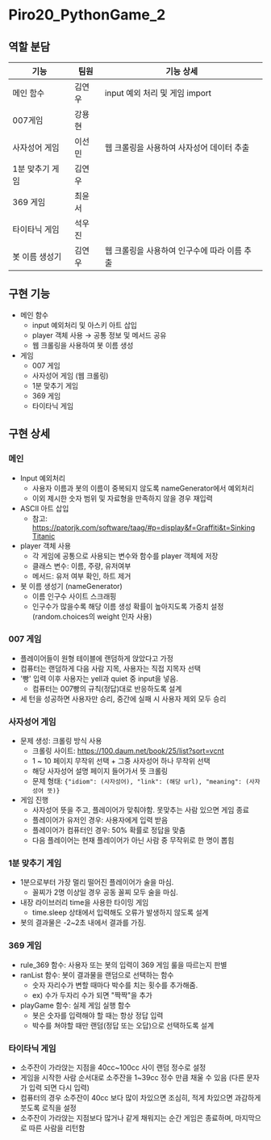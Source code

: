 # Piro20_PythonGame_2

## 역할 분담

| 기능            | 팀원   | 기능 상세                                    |
| --------------- | ------ | -------------------------------------------- |
| 메인 함수       | 김연우 | input 예외 처리 및 게임 import               |
| 007게임         | 강용현 |                                              |
| 사자성어 게임   | 이선민 | 웹 크롤링을 사용하여 사자성어 데이터 추출    |
| 1분 맞추기 게임 | 김연우 |                                              |
| 369 게임        | 최윤서 |                                              |
| 타이타닉 게임   | 석우진 |                                              |
| 봇 이름 생성기  | 김연우 | 웹 크롤링을 사용하여 인구수에 따라 이름 추출 |

## 구현 기능

- 메인 함수
  - input 예외처리 및 아스키 아트 삽입
  - player 객체 사용 → 공통 정보 및 메서드 공유
  - 웹 크롤링을 사용하여 봇 이름 생성
- 게임
  - 007 게임
  - 사자성어 게임 (웹 크롤링)
  - 1분 맞추기 게임
  - 369 게임
  - 타이타닉 게임

## 구현 상세

### 메인

- Input 예외처리
  - 사용자 이름과 봇의 이름이 중복되지 않도록 nameGenerator에서 예외처리
  - 이외 제시한 숫자 범위 및 자료형을 만족하지 않을 경우 재입력
- ASCII 아트 삽입
  - 참고: [https://patorjk.com/software/taag/#p=display&f=Graffiti&t=Sinking Titanic](https://patorjk.com/software/taag/#p=display&f=Graffiti&t=Sinking%20Titanic)
- player 객체 사용
  - 각 게임에 공통으로 사용되는 변수와 함수를 player 객체에 저장
  - 클래스 변수: 이름, 주량, 유저여부
  - 메서드: 유저 여부 확인, 하트 제거
- 봇 이름 생성기 (nameGenerator)
  - 이름 인구수 사이트 스크래핑
  - 인구수가 많을수록 해당 이름 생성 확률이 높아지도록 가중치 설정 (random.choices의 weight 인자 사용)

### 007 게임

- 플레이어들이 원형 테이블에 랜덤하게 앉았다고 가정
- 컴퓨터는 랜덤하게 다음 사람 지목, 사용자는 직접 지목자 선택
- '빵' 입력 이후 사용자는 yell과 quiet 중 input을 넣음.
  - 컴퓨터는 007빵의 규칙(정답)대로 반응하도록 설계
- 세 턴을 성공하면 사용자만 승리, 중간에 실패 시 사용자 제외 모두 승리

### 사자성어 게임

- 문제 생성: 크롤링 방식 사용
  - 크롤링 사이트: https://100.daum.net/book/25/list?sort=vcnt
  - 1 ~ 10 페이지 무작위 선택 + 그중 사자성어 하나 무작위 선택
  - 해당 사자성어 설명 페이지 들어가서 뜻 크롤링
  - 문제 형태: ```{"idiom": (사자성어), "link": (해당 url), "meaning": (사자성어 뜻)}```
- 게임 진행
  - 사자성어 뜻을 주고, 플레이어가 맞춰야함. 못맞추는 사람 있으면 게임 종료
  - 플레이어가 유저인 경우: 사용자에게 입력 받음
  - 플레이어가 컴퓨터인 경우: 50% 확률로 정답을 맞춤
  - 다음 플레이어는 현재 플레이어가 아닌 사람 중 무작위로 한 명이 뽑힘

### 1분 맞추기 게임

- 1분으로부터 가장 멀리 떨어진 플레이어가 술을 마심.
  - 꼴찌가 2명 이상일 경우 공동 꼴찌 모두 술을 마심.
- 내장 라이브러리 time을 사용한 타이밍 게임
  - time.sleep 상태에서 입력해도 오류가 발생하지 않도록 설계
- 봇의 결과물은 -2~2초 내에서 결과를 가짐.

### 369 게임

- rule_369 함수: 사용자 또는 봇의 입력이 369 게임 룰을 따르는지 판별
- ranList 함수: 봇이 결과물을 랜덤으로 선택하는 함수
  - 숫자 자리수가 변할 때마다 박수를 치는 횟수를 추가해줌.
  - ex) 수가 두자리 수가 되면 "짝짝"을 추가
- playGame 함수: 실제 게임 실행 함수
  - 봇은 숫자를 입력해야 할 때는 항상 정답 입력
  - 박수를 쳐야할 때만 랜덤(정답 또는 오답)으로 선택하도록 설계

### 타이타닉 게임

- 소주잔이 가라앉는 지점을 40cc~100cc 사이 랜덤 정수로 설정
- 게임을 시작한 사람 순서대로 소주잔을 1~39cc 정수 만큼 채울 수 있음 (다른 문자가 입력 되면 다시 입력)
- 컴퓨터의 경우 소주잔이 40cc 보다 많이 차있으면 조심히, 적게 차있으면 과감하게 붓도록 로직을 설정
- 소주잔이 가라앉는 지점보다 많거나 같게 채워지는 순간 게임은 종료하며, 마지막으로 따른 사람을 리턴함
